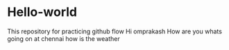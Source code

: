 # Hello-world
This repository for practicing github flow 
Hi omprakash
How are you whats going on at chennai
how is the weather
